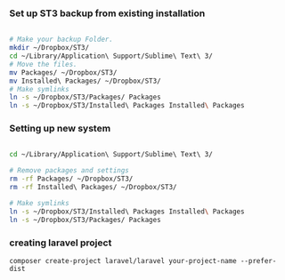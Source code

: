 ### Set up ST3 backup from existing installation
```bash

# Make your backup Folder.
mkdir ~/Dropbox/ST3/
cd ~/Library/Application\ Support/Sublime\ Text\ 3/
# Move the files.
mv Packages/ ~/Dropbox/ST3/
mv Installed\ Packages/ ~/Dropbox/ST3/
# Make symlinks
ln -s ~/Dropbox/ST3/Packages/ Packages
ln -s ~/Dropbox/ST3/Installed\ Packages Installed\ Packages

```

### Setting up new system
```bash

cd ~/Library/Application\ Support/Sublime\ Text\ 3/

# Remove packages and settings
rm -rf Packages/ ~/Dropbox/ST3/
rm -rf Installed\ Packages/ ~/Dropbox/ST3/

# Make symlinks
ln -s ~/Dropbox/ST3/Installed\ Packages Installed\ Packages
ln -s ~/Dropbox/ST3/Packages/ Packages

```

### creating laravel project
```
composer create-project laravel/laravel your-project-name --prefer-dist
```